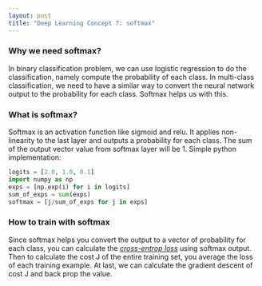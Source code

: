 ```yaml
---
layout: post
title: "Deep Learning Concept 7: softmax"
---
```


### Why we need softmax?
In binary classification problem, we can use logistic regression to do the classification, namely compute the probability of each class. In multi-class classification, we need to have a similar way to convert the neural network output to the probability for each class. Softmax helps us with this.

### What is softmax?
Softmax is an activation function like sigmoid and relu. It applies non-linearity to the last layer and outputs a probability for each class. The sum of the output vector value from softmax layer will be 1. Simple python implementation:

```python
logits = [2.0, 1.0, 0.1]
import numpy as np
exps = [np.exp(i) for i in logits]
sum_of_exps = sum(exps)
softmax = [j/sum_of_exps for j in exps]
```

### How to train with softmax
Since softmax helps you convert the output to a vector of probability for each class, you can calculate the [*cross-entrop loss*](https://andycmu.github.io/Deep-Learning-06) using softmax output. Then to calculate the cost J of the entire training set, you average the loss of each training example. At last, we can calculate the gradient descent of cost J and back prop the value.
